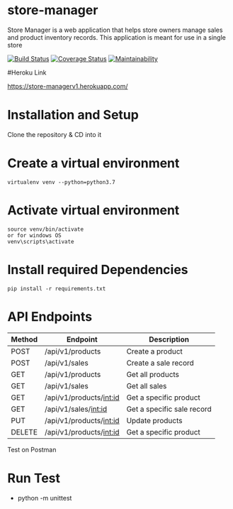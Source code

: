 # store-manager
Store Manager is a web application that helps store owners manage sales and product inventory records. This application is meant for use in a single store

[![Build Status](https://travis-ci.com/PeterCapo/store-manager.svg?branch=API-V1)](https://travis-ci.com/PeterCapo/store-manager)
[![Coverage Status](https://coveralls.io/repos/github/PeterCapo/store-manager/badge.svg?branch=API-V1)](https://coveralls.io/github/PeterCapo/store-manager?branch=API-V1)
[![Maintainability](https://api.codeclimate.com/v1/badges/c3d3f3ab02e80bbcce6f/maintainability)](https://codeclimate.com/github/PeterCapo/store-manager/maintainability)

#Heroku Link

https://store-managerv1.herokuapp.com/

# Installation and Setup

Clone the repository & CD into it 

# Create a virtual environment

    virtualenv venv --python=python3.7

# Activate virtual environment

    source venv/bin/activate
    or for windows OS
    venv\scripts\activate

# Install required Dependencies

    pip install -r requirements.txt



# API Endpoints 

| Method | Endpoint                        | Description                           |
| ------ | ------------------------------- | ------------------------------------- |
| POST   | /api/v1/products                | Create a product                      |
| POST   | /api/v1/sales                   | Create a sale record                  |
| GET    | /api/v1/products                | Get all products                      |
| GET    | /api/v1/sales                   | Get all sales                         |
| GET    | /api/v1/products/<int:id>       | Get a specific product                |
| GET    | /api/v1/sales/<int:id>          | Get a specific sale record            |
| PUT    | /api/v1/products/<int:id>       | Update products                       |
| DELETE | /api/v1/products/<int:id>       | Get a specific product                |


Test on Postman 

# Run Test
- python -m unittest